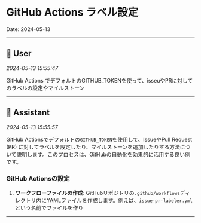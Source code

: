 # GitHub Actions ラベル設定

Date: 2024-05-13

---

## 👤 User
*2024-05-13 15:55:47*

GitHub Actions でデフォルトのGITHUB_TOKENを使って、isseuやPRに対してのラベルの設定やマイルストーン

---

## 🤖 Assistant
*2024-05-13 15:55:57*

GitHub Actionsでデフォルトの`GITHUB_TOKEN`を使用して、IssueやPull Request (PR) に対してラベルを設定したり、マイルストーンを追加したりする方法について説明します。このプロセスは、GitHubの自動化を効果的に活用する良い例です。

### GitHub Actionsの設定

1. **ワークフローファイルの作成**: GitHubリポジトリの`.github/workflows`ディレクトリ内にYAMLファイルを作成します。例えば、`issue-pr-labeler.yml`という名前でファイルを作り

---
